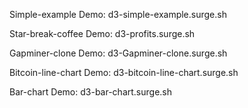Simple-example
Demo: d3-simple-example.surge.sh

Star-break-coffee
Demo: d3-profits.surge.sh

Gapminer-clone
Demo: d3-Gapminer-clone.surge.sh

Bitcoin-line-chart
Demo: d3-bitcoin-line-chart.surge.sh

Bar-chart
Demo: d3-bar-chart.surge.sh